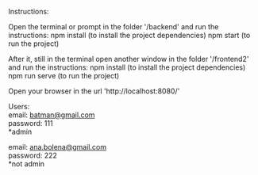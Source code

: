 Instructions:

Open the terminal or prompt in the folder '/backend' and run the instructions: npm install (to install the project dependencies) npm start (to run the project)

After it, still in the terminal open another window in the folder '/frontend2' and run the instructions: npm install (to install the project dependencies) npm run serve (to run the project)

Open your browser in the url 'http://localhost:8080/'

Users: <br /> 
email: batman@gmail.com <br />
password: 111 <br />
*admin <br />

email: ana.bolena@gmail.com <br />
password: 222 <br />
*not admin